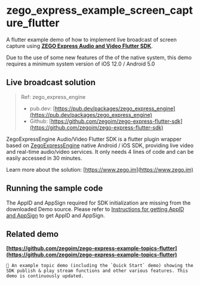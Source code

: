 # zego_express_example_screen_capture_flutter

A flutter example demo of how to implement live broadcast of screen capture using **[ZEGO Express Audio and Video Flutter SDK](https://pub.dev/packages/zego_express_engine)**.

Due to the use of some new features of the of the native system, this demo requires a minimum system version of iOS 12.0 / Android 5.0

## Live broadcast solution

> Ref: zego_express_engine
>
> - pub.dev: [https://pub.dev/packages/zego_express_engine](https://pub.dev/packages/zego_express_engine)
> - Github: [https://github.com/zegoim/zego-express-flutter-sdk](https://github.com/zegoim/zego-express-flutter-sdk)

ZegoExpressEngine Audio/Video Flutter SDK is a flutter plugin wrapper based on [ZegoExpressEngine](https://doc-en.zego.im/en/693.html) native Android / iOS SDK, providing live video and real-time audio/video services. It only needs 4 lines of code and can be easily accessed in 30 minutes.

Learn more about the solution: [https://www.zego.im](https://www.zego.im)

## Running the sample code

The AppID and AppSign required for SDK initialization are missing from the downloaded Demo source. Please refer to [Instructions for getting AppID and AppSign](https://doc.zego.im/API/HideDoc/GetExpressAppIDGuide/GetAppIDGuideline.html) to get AppID and AppSign.

## Related demo

**[https://github.com/zegoim/zego-express-example-topics-flutter](https://github.com/zegoim/zego-express-example-topics-flutter)**

    🧬 An example topic demo (including the `Quick Start` demo) showing the SDK publish & play stream functions and other various features. This demo is continuously updated.

